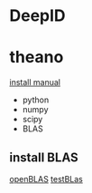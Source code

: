 # DeepID

# theano
[install manual](http://deeplearning.net/software/theano/install_windows.html)
- python
- numpy
- scipy
- BLAS

## install BLAS
[openBLAS](http://www.openblas.net/)
[testBLas](https://github.com/xianyi/OpenBLAS/wiki/User-Manual)
